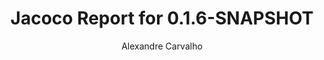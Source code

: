 ---
title: Jacoco Report for 0.1.6-SNAPSHOT
author: Alexandre Carvalho
menu_title: 0.1.6-SNAPSHOT
category: jacoco_reports
layout: iframe
iframe_url: /docs/0.1.6-SNAPSHOT/site/jacoco/index.html
order: 6
---